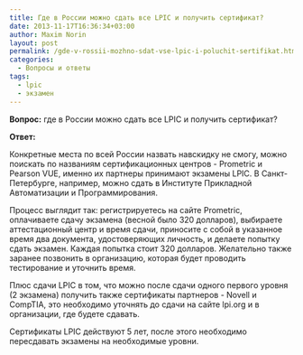 ```yaml
---
title: Где в России можно сдать все LPIC и получить сертификат?
date: 2013-11-17T16:36:34+03:00
author: Maxim Norin
layout: post
permalink: /gde-v-rossii-mozhno-sdat-vse-lpic-i-poluchit-sertifikat.html
categories:
  - Вопросы и ответы
tags:
  - lpic
  - экзамен
---
```

__Вопрос:__ где в России можно сдать все LPIC и получить сертификат?
<!--more-->
__Ответ:__

Конкретные места по всей России назвать навскидку не смогу, можно поискать по названиям сертификационных центров - Prometric и Pearson VUE, именно их
партнеры принимают экзамены LPIC. В Санкт-Петербурге, например, можно сдать в Институте Прикладной Автоматизации и Программирования.

Процесс выглядит так: регистрируетесь на сайте Prometric, оплачиваете сдачу
экзамена (весной было 320 долларов), выбираете аттестационный центр и время
сдачи, приносите с собой в указанное время два документа, удостоверяющих
личность, и делаете попытку сдать экзамен. Каждая попытка стоит 320 долларов.
Желательно также заранее позвонить в организацию, которая будет проводить
тестирование и уточнить время.

Плюс сдачи LPIC в том, что можно после сдачи одного первого уровня (2
экзамена) получить также сертификаты партнеров - Novell и CompTIA, это
необходимо уточнять до сдачи на сайте lpi.org и в организации, где будете
сдавать.

Сертификаты LPIC действуют 5 лет, после этого необходимо пересдавать экзамены на необходимые уровни.